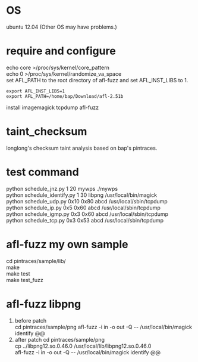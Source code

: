 # OS
ubuntu 12.04 (Other OS may have problems.)
# require and configure
echo core >/proc/sys/kernel/core_pattern  
echo 0 >/proc/sys/kernel/randomize_va_space  
set  AFL_PATH to the root directory of afl-fuzz and set AFL_INST_LIBS to 1.
```
export AFL_INST_LIBS=1
export AFL_PATH=/home/bap/Download/afl-2.51b
```
install imagemagick tcpdump afl-fuzz

# taint_checksum
longlong's checksum taint analysis based on bap's pintraces.
# test command
python schedule_jnz.py 1 20 mywps ./mywps  
python schedule_identify.py 1 30 libpng /usr/local/bin/magick  
python schedule_udp.py 0x10 0x80 abcd /usr/local/sbin/tcpdump  
python schedule_ip.py 0x5 0x60 abcd /usr/local/sbin/tcpdump  
python schedule_igmp.py 0x3 0x60 abcd /usr/local/sbin/tcpdump  
python schedule_tcp.py 0x3 0x53 abcd /usr/local/sbin/tcpdump

# afl-fuzz my own sample
cd pintraces/sample/lib/  
make  
make test  
make test_fuzz  
# afl-fuzz libpng
1. before patch  
cd pintraces/sample/png
afl-fuzz -i in -o out -Q -- /usr/local/bin/magick identify @@
2. after patch
cd pintraces/sample/png   
cp ../libpng12.so.0.46.0 /usr/local/lib/libpng12.so.0.46.0  
afl-fuzz -i in -o out -Q -- /usr/local/bin/magick identify @@
